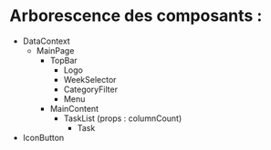 # Arborescence des composants :
 - DataContext
   - MainPage
     - TopBar
       - Logo
       - WeekSelector
       - CategoryFilter
       - Menu
     - MainContent
       - TaskList (props : columnCount)
          - Task
 - IconButton